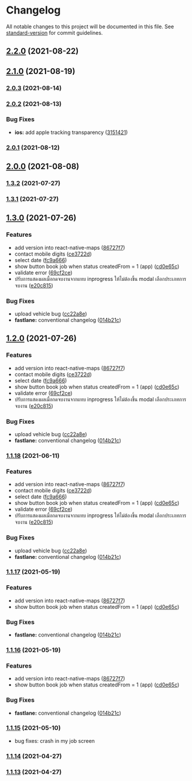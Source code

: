 # Changelog

All notable changes to this project will be documented in this file. See [standard-version](https://github.com/conventional-changelog/standard-version) for commit guidelines.

## [2.2.0](https://git-codecommit.ap-southeast-1.amazonaws.com///compare/v2.1.0...v2.2.0) (2021-08-22)

## [2.1.0](https://git-codecommit.ap-southeast-1.amazonaws.com///compare/v2.0.4...v2.1.0) (2021-08-19)

### [2.0.3](https://git-codecommit.ap-southeast-1.amazonaws.com///compare/v2.0.2...v2.0.3) (2021-08-14)

### [2.0.2](https://git-codecommit.ap-southeast-1.amazonaws.com///compare/v2.0.1...v2.0.2) (2021-08-13)


### Bug Fixes

* **ios:** add apple tracking transparency ([3151421](https://git-codecommit.ap-southeast-1.amazonaws.com///commit/3151421da72e4a6f7dfdcb84e01a49ded965136f))

### [2.0.1](https://git-codecommit.ap-southeast-1.amazonaws.com///compare/v1.2.0...v2.0.1) (2021-08-12)

## [2.0.0](https://git-codecommit.ap-southeast-1.amazonaws.com///compare/v1.2.0...v2.0.0) (2021-08-08)

### [1.3.2](https://git-codecommit.ap-southeast-1.amazonaws.com///compare/v1.2.0...v1.3.2) (2021-07-27)

### [1.3.1](https://git-codecommit.ap-southeast-1.amazonaws.com///compare/v1.2.0...v1.3.1) (2021-07-27)

## [1.3.0](https://git-codecommit.ap-southeast-1.amazonaws.com///compare/v1.1.15...v1.3.0) (2021-07-26)


### Features

* add version into react-native-maps ([86727f7](https://git-codecommit.ap-southeast-1.amazonaws.com///commit/86727f7b9be9f98999544ceb6a24b868eaba2681))
* contact mobile digits ([ce3722d](https://git-codecommit.ap-southeast-1.amazonaws.com///commit/ce3722d9cdc73e69039cddcee826337ec4876607))
* select date ([fc9a666](https://git-codecommit.ap-southeast-1.amazonaws.com///commit/fc9a666375027638d2da3ff2f3b7adf98c93a379))
* show button book job when status createdFrom = 1 (app) ([cd0e65c](https://git-codecommit.ap-southeast-1.amazonaws.com///commit/cd0e65c10c9d677d7edd3bcdccab988b8d6cd4b1))
* validate error ([69cf2ce](https://git-codecommit.ap-southeast-1.amazonaws.com///commit/69cf2ced60aab4cbf572950e708f9cb7e53d4f3c))
* ปรับการแสดงผลเมื่อกดจบงานจากแทบ inprogress ให้ไม่ต้องขึ้น modal เลือกประเภทการจบงาน ([e20c815](https://git-codecommit.ap-southeast-1.amazonaws.com///commit/e20c815dfe8b0d72701f091de80b57452a49b66a))


### Bug Fixes

* upload vehicle bug ([cc22a8e](https://git-codecommit.ap-southeast-1.amazonaws.com///commit/cc22a8e34b4550433f6db894b7b3721f38de2cce))
* **fastlane:** conventional changelog ([014b21c](https://git-codecommit.ap-southeast-1.amazonaws.com///commit/014b21cf8c3e8055e8ea9da588aa8f9dd778beca))

## [1.2.0](https://git-codecommit.ap-southeast-1.amazonaws.com///compare/v1.1.15...v1.2.0) (2021-07-26)


### Features

* add version into react-native-maps ([86727f7](https://git-codecommit.ap-southeast-1.amazonaws.com///commit/86727f7b9be9f98999544ceb6a24b868eaba2681))
* contact mobile digits ([ce3722d](https://git-codecommit.ap-southeast-1.amazonaws.com///commit/ce3722d9cdc73e69039cddcee826337ec4876607))
* select date ([fc9a666](https://git-codecommit.ap-southeast-1.amazonaws.com///commit/fc9a666375027638d2da3ff2f3b7adf98c93a379))
* show button book job when status createdFrom = 1 (app) ([cd0e65c](https://git-codecommit.ap-southeast-1.amazonaws.com///commit/cd0e65c10c9d677d7edd3bcdccab988b8d6cd4b1))
* validate error ([69cf2ce](https://git-codecommit.ap-southeast-1.amazonaws.com///commit/69cf2ced60aab4cbf572950e708f9cb7e53d4f3c))
* ปรับการแสดงผลเมื่อกดจบงานจากแทบ inprogress ให้ไม่ต้องขึ้น modal เลือกประเภทการจบงาน ([e20c815](https://git-codecommit.ap-southeast-1.amazonaws.com///commit/e20c815dfe8b0d72701f091de80b57452a49b66a))


### Bug Fixes

* upload vehicle bug ([cc22a8e](https://git-codecommit.ap-southeast-1.amazonaws.com///commit/cc22a8e34b4550433f6db894b7b3721f38de2cce))
* **fastlane:** conventional changelog ([014b21c](https://git-codecommit.ap-southeast-1.amazonaws.com///commit/014b21cf8c3e8055e8ea9da588aa8f9dd778beca))

### [1.1.18](https://git-codecommit.ap-southeast-1.amazonaws.com///compare/v1.1.15...v1.1.18) (2021-06-11)


### Features

* add version into react-native-maps ([86727f7](https://git-codecommit.ap-southeast-1.amazonaws.com///commit/86727f7b9be9f98999544ceb6a24b868eaba2681))
* contact mobile digits ([ce3722d](https://git-codecommit.ap-southeast-1.amazonaws.com///commit/ce3722d9cdc73e69039cddcee826337ec4876607))
* select date ([fc9a666](https://git-codecommit.ap-southeast-1.amazonaws.com///commit/fc9a666375027638d2da3ff2f3b7adf98c93a379))
* show button book job when status createdFrom = 1 (app) ([cd0e65c](https://git-codecommit.ap-southeast-1.amazonaws.com///commit/cd0e65c10c9d677d7edd3bcdccab988b8d6cd4b1))
* validate error ([69cf2ce](https://git-codecommit.ap-southeast-1.amazonaws.com///commit/69cf2ced60aab4cbf572950e708f9cb7e53d4f3c))
* ปรับการแสดงผลเมื่อกดจบงานจากแทบ inprogress ให้ไม่ต้องขึ้น modal เลือกประเภทการจบงาน ([e20c815](https://git-codecommit.ap-southeast-1.amazonaws.com///commit/e20c815dfe8b0d72701f091de80b57452a49b66a))


### Bug Fixes

* upload vehicle bug ([cc22a8e](https://git-codecommit.ap-southeast-1.amazonaws.com///commit/cc22a8e34b4550433f6db894b7b3721f38de2cce))
* **fastlane:** conventional changelog ([014b21c](https://git-codecommit.ap-southeast-1.amazonaws.com///commit/014b21cf8c3e8055e8ea9da588aa8f9dd778beca))

### [1.1.17](https://git-codecommit.ap-southeast-1.amazonaws.com///compare/v1.1.15...v1.1.17) (2021-05-19)


### Features

* add version into react-native-maps ([86727f7](https://git-codecommit.ap-southeast-1.amazonaws.com///commit/86727f7b9be9f98999544ceb6a24b868eaba2681))
* show button book job when status createdFrom = 1 (app) ([cd0e65c](https://git-codecommit.ap-southeast-1.amazonaws.com///commit/cd0e65c10c9d677d7edd3bcdccab988b8d6cd4b1))


### Bug Fixes

* **fastlane:** conventional changelog ([014b21c](https://git-codecommit.ap-southeast-1.amazonaws.com///commit/014b21cf8c3e8055e8ea9da588aa8f9dd778beca))

### [1.1.16](https://git-codecommit.ap-southeast-1.amazonaws.com///compare/v1.1.15...v1.1.16) (2021-05-19)


### Features

* add version into react-native-maps ([86727f7](https://git-codecommit.ap-southeast-1.amazonaws.com///commit/86727f7b9be9f98999544ceb6a24b868eaba2681))
* show button book job when status createdFrom = 1 (app) ([cd0e65c](https://git-codecommit.ap-southeast-1.amazonaws.com///commit/cd0e65c10c9d677d7edd3bcdccab988b8d6cd4b1))


### Bug Fixes

* **fastlane:** conventional changelog ([014b21c](https://git-codecommit.ap-southeast-1.amazonaws.com///commit/014b21cf8c3e8055e8ea9da588aa8f9dd778beca))

### [1.1.15](https://git-codecommit.ap-southeast-1.amazonaws.com///compare/v1.1.14...v1.1.15) (2021-05-10)

* bug fixes: crash in my job screen

### [1.1.14](https://git-codecommit.ap-southeast-1.amazonaws.com///compare/v1.1.13...v1.1.14) (2021-04-27)

### [1.1.13](https://git-codecommit.ap-southeast-1.amazonaws.com///compare/v1.1.12...v1.1.13) (2021-04-27)
